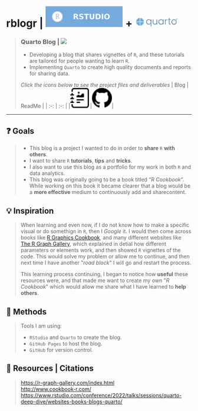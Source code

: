 # **rblogr |** <img src="rstudiobadge.svg"> **+** <img src="quarto.png" height="28px">
> ### **Quarto Blog |** ![](https://img.shields.io/badge/%E2%8F%B3-Ongoing%20project-orange.png)
> - Developing a blog that shares vignettes of `R`, and these tutorials are tailored for people wanting to learn `R`.
> - Implementing `Quarto` to create high quality documents and reports for sharing data.
>
> <i>Click the icons below to see the project files and deliverables</i>
> | Blog | ReadMe |
> | :-: | :-: |
> |[<img src="journal-richtext.svg" width="54px">](https://bradfordjohnson.github.io/rblogr/)|[<img src="github.svg" width="54px">](https://github.com/bradfordjohnson/rblogr/blob/rblogr/README.md)|
---
## **❓ Goals** 
> - This blog is a project I wanted to do in order to **share** `R` **with others**.  
> - I want to share `R` **tutorials**, **tips** and **tricks**.  
> - I also want to use this blog as a portfolio for my work in both `R` and data analytics.  
> - This blog was originally going to be a book titled “*R Cookbook*”. While working on this book it became clearer that a blog would be a **more effective** medium to continuously add and sharecontent.
## **💡 Inspiration**
> When learning and even now, if I do not know how to make a specific visual or do somethign in `R`, then I *Google* it. I would then come across books like [R Graphics Cookbook](https://r-graphics.org/), and many different websites like [The R Graph Gallery](https://r-graph-gallery.com/index.html), which explained in detial how different parameters or elements work, and then showed `R` vignettes of the code. This would solve my problem or allow me to continue, and then next time I have another "*road block*" I will go and restart the process. 
>  
> This learning process continuing, I began to notice how **useful** these resources were, and that made me want to create my own "*R Cookbook*" which would allow me share what I have learned to **help others**.
## **📐 Methods**
> Tools I am using:
> - `RStudio` and `Quarto` to create the blog.
> - `GitHub Pages` to host the blog.
> - `GitHub` for version control.
## **📖 Resources | Citations**
> https://r-graph-gallery.com/index.html  
> http://www.cookbook-r.com/
> https://www.rstudio.com/conference/2022/talks/sessions/quarto-deep-dive/websites-books-blogs-quarto/
